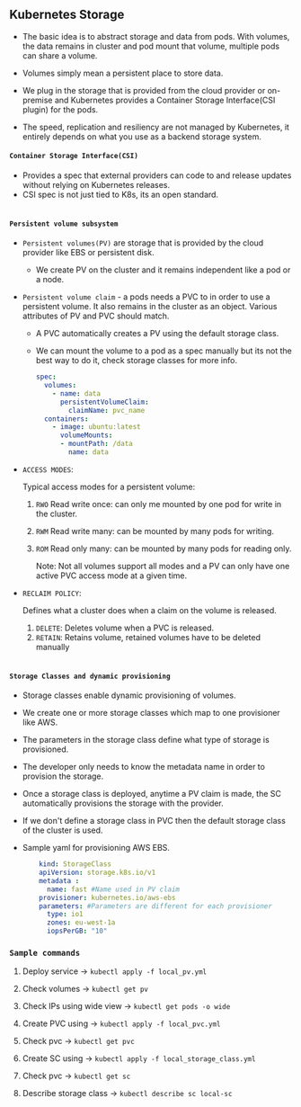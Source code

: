 ## Kubernetes Storage

- The basic idea is to abstract storage and data from pods. With volumes, the data remains in cluster and pod mount that volume, multiple pods can share a volume.

- Volumes simply mean a persistent place to store data.

- We plug in the storage that is provided from the cloud provider or on-premise and Kubernetes provides a Container Storage Interface(CSI plugin) for the pods.

- The speed, replication and resiliency are not managed by Kubernetes, it entirely depends on what you use as a backend storage system.

#### `Container Storage Interface(CSI)`

- Provides a spec that external providers can code to and release updates without relying on Kubernetes releases.
- CSI spec is not just tied to K8s, its an open standard.
<br></br>
#### `Persistent volume subsystem`

- `Persistent volumes(PV)` are storage that is provided by the cloud provider like EBS or persistent disk.

    - We create PV on the cluster and it remains independent like a pod or a node.
 
- `Persistent volume claim` - a pods needs a PVC to in order to use a persistent volume. It also remains in the cluster as an object. Various attributes of PV and PVC should match.
    
    - A PVC automatically creates a PV using the default storage class.

    - We can mount the volume to a pod as a spec manually but its not the best way to do it, check storage classes for more info.

        ```yaml
        spec:
          volumes:
            - name: data
              persistentVolumeClaim:
                claimName: pvc_name
          containers:
            - image: ubuntu:latest
              volumeMounts:
              - mountPath: /data
                name: data         
        ```

- `ACCESS MODES`:

    Typical access modes for a persistent volume:
  
  1. `RWO` Read write once: can only me mounted by one pod for write in the cluster.
  2. `RWM` Read write many: can be mounted by many pods for writing.
  3. `ROM` Read only many: can be mounted by many pods for reading only.

        Note: Not all volumes support all modes and a PV can only have one active PVC access mode at a given time.

- `RECLAIM POLICY`:

    Defines what a cluster does when a claim on the volume is released.

    1. `DELETE`: Deletes volume when a PVC is released.
    2. `RETAIN`: Retains volume, retained volumes have to be deleted manually
    <br></br>
#### `Storage Classes and dynamic provisioning`

- Storage classes enable dynamic provisioning of volumes.
- We create one or more storage classes which map to one provisioner like AWS.
- The parameters in the storage class define what type of storage is provisioned.
- The developer only needs to know the metadata name in order to provision the storage.
- Once a storage class is deployed, anytime a PV claim is made, the SC automatically provisions the storage with the provider.
- If we don't define a storage class in PVC then the default storage class of the cluster is used.
- Sample yaml for provisioning AWS EBS.

    ```yaml
        kind: StorageClass
        apiVersion: storage.k8s.io/v1
        metadata :
          name: fast #Name used in PV claim
        provisioner: kubernetes.io/aws-ebs
        parameters: #Parameters are different for each provisioner
          type: io1
          zones: eu-west-1a
          iopsPerGB: "10"   
    ```

### `Sample commands`

1. Deploy service -> `kubectl apply -f local_pv.yml`

1. Check volumes -> `kubectl get pv`

1. Check IPs using wide view -> `kubectl get pods -o wide`

1. Create PVC using -> `kubectl apply -f local_pvc.yml`

1. Check pvc -> `kubectl get pvc`

1. Create SC using -> `kubectl apply -f local_storage_class.yml`

1. Check pvc -> `kubectl get sc`

1. Describe storage class -> `kubectl describe sc local-sc`


